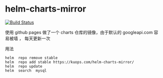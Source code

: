 # helm-charts-mirror

[![Build Status](https://travis-ci.com/kuops/helm-charts-mirror.svg?branch=master)](https://travis-ci.com/kuops/helm-charts-mirror)

使用 github pages 做了一个 charts 仓库的镜像，由于默认的 googleapi.com 容易被墙 ， 每天更新一次

用法

```
helm  repo remove stable
helm  repo add stable https://kuops.com/helm-charts-mirror/
helm  repo update
helm  search  mysql
```
